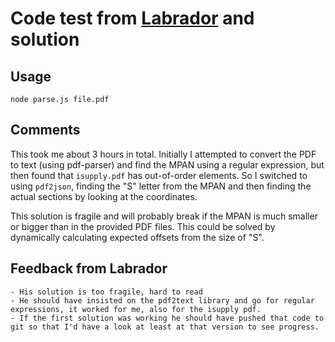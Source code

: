 # Code test from [Labrador](https://www.thelabrador.co.uk/) and solution

## Usage

```
node parse.js file.pdf
```

## Comments

This took me about 3 hours in total. Initially I attempted to convert the PDF
to text (using pdf-parser) and find the MPAN using a regular expression, but
then found that `isupply.pdf` has out-of-order elements. So I switched to using
`pdf2json`, finding the "S" letter from the MPAN and then finding the actual
sections by looking at the coordinates.

This solution is fragile and will probably break if the MPAN is much smaller or
bigger than in the provided PDF files. This could be solved by dynamically
calculating expected offsets from the size of "S".

## Feedback from Labrador

```
- His solution is too fragile, hard to read
- He should have insisted on the pdf2text library and go for regular expressions, it worked for me, also for the isupply pdf.
- If the first solution was working he should have pushed that code to git so that I'd have a look at least at that version to see progress.
```